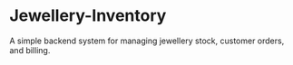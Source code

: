 # Jewellery-Inventory
A simple backend system for managing jewellery stock, customer orders, and billing.
